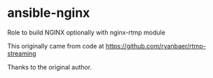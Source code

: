 # ansible-nginx
Role to build NGINX optionally with nginx-rtmp module

This originally came from code at https://github.com/ryanbaer/rtmp-streaming

Thanks to the original author.
